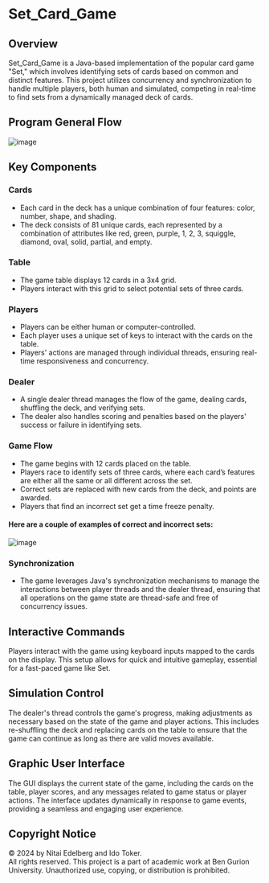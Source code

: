 # Set_Card_Game

## Overview

Set_Card_Game is a Java-based implementation of the popular card game "Set," which involves identifying sets of cards based on common and distinct features. This project utilizes concurrency and synchronization to handle multiple players, both human and simulated, competing in real-time to find sets from a dynamically managed deck of cards.

## Program General Flow
![image](https://github.com/tokerido/Set_Card_Game/assets/155316070/c69d3457-969c-45a3-bc75-3f4616f9d2a5)

## Key Components

### Cards
- Each card in the deck has a unique combination of four features: color, number, shape, and shading.
- The deck consists of 81 unique cards, each represented by a combination of attributes like red, green, purple, 1, 2, 3, squiggle, diamond, oval, solid, partial, and empty.

### Table
- The game table displays 12 cards in a 3x4 grid.
- Players interact with this grid to select potential sets of three cards.

### Players
- Players can be either human or computer-controlled.
- Each player uses a unique set of keys to interact with the cards on the table.
- Players' actions are managed through individual threads, ensuring real-time responsiveness and concurrency.

### Dealer
- A single dealer thread manages the flow of the game, dealing cards, shuffling the deck, and verifying sets.
- The dealer also handles scoring and penalties based on the players' success or failure in identifying sets.

### Game Flow
- The game begins with 12 cards placed on the table.
- Players race to identify sets of three cards, where each card’s features are either all the same or all different across the set.
- Correct sets are replaced with new cards from the deck, and points are awarded.
- Players that find an incorrect set get a time freeze penalty.

#### Here are a couple of examples of correct and incorrect sets:
  ![image](https://github.com/tokerido/Set_Card_Game/assets/155316070/0080eabd-5229-4960-8d15-caa111a4c5da)

### Synchronization
- The game leverages Java's synchronization mechanisms to manage the interactions between player threads and the dealer thread, ensuring that all operations on the game state are thread-safe and free of concurrency issues.

## Interactive Commands
Players interact with the game using keyboard inputs mapped to the cards on the display. This setup allows for quick and intuitive gameplay, essential for a fast-paced game like Set.

## Simulation Control
The dealer's thread controls the game's progress, making adjustments as necessary based on the state of the game and player actions. This includes re-shuffling the deck and replacing cards on the table to ensure that the game can continue as long as there are valid moves available.

## Graphic User Interface
The GUI displays the current state of the game, including the cards on the table, player scores, and any messages related to game status or player actions. The interface updates dynamically in response to game events, providing a seamless and engaging user experience.

## Copyright Notice
© 2024 by Nitai Edelberg and Ido Toker.  
All rights reserved. This project is a part of academic work at Ben Gurion University. Unauthorized use, copying, or distribution is prohibited.

